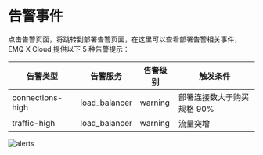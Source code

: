 # 告警事件

点击告警页面，将跳转到部署告警页面，在这里可以查看部署告警相关事件，EMQ X Cloud 提供以下 5 种告警提示：

| 告警类型         | 告警服务      | 告警级别 | 触发条件                   |
| ---------------- | ------------- | -------- | -------------------------- |
| connections-high | load_balancer | warning  | 部署连接数大于购买规格 90% |
| traffic-high     | load_balancer | warning  | 流量突增                   |

![alerts](/Users/mousse/Projects/emqtt/cloud-docs/zh_CN/_assets/deployments/view_alert.png)



